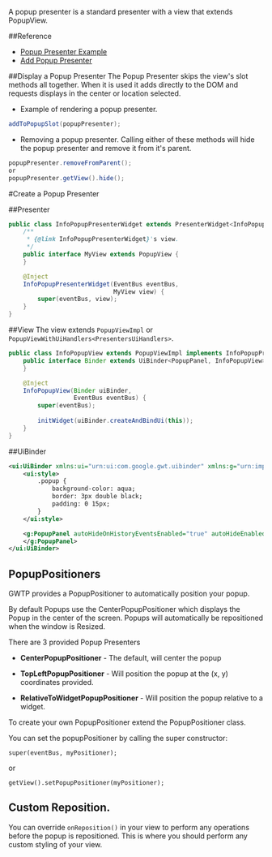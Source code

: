 A popup presenter is a standard presenter with a view that extends PopupView.

##Reference
* [Popup Presenter Example](https://github.com/ArcBees/GWTP-Samples/tree/master/gwtp-samples/gwtp-sample-tab/src/main/java/com/gwtplatform/samples/tab/client/application/infopopup)
* [Add Popup Presenter](https://github.com/ArcBees/GWTP-Samples/blob/master/gwtp-samples/gwtp-sample-tab/src/main/java/com/gwtplatform/samples/tab/client/application/globaldialog/GlobalDialogSubTabPresenter.java#L79)

##Display a Popup Presenter
The Popup Presenter skips the view's slot methods all together. When it is used it adds directly to the DOM and requests displays in the center or location selected.

* Example of rendering a popup presenter.
```java
addToPopupSlot(popupPresenter);
```

* Removing a popup presenter. Calling either of these methods will hide the popup presenter and remove it from it's parent.
```java
popupPresenter.removeFromParent();
or
popupPresenter.getView().hide();
```

#Create a Popup Presenter

##Presenter
```java
public class InfoPopupPresenterWidget extends PresenterWidget<InfoPopupPresenterWidget.MyView> {
    /**
     * {@link InfoPopupPresenterWidget}'s view.
     */
    public interface MyView extends PopupView {
    }

    @Inject
    InfoPopupPresenterWidget(EventBus eventBus, 
                             MyView view) {
        super(eventBus, view);
    }
}
```

##View
The view extends `PopupViewImpl` or `PopupViewWithUiHandlers<PresentersUiHandlers>`.

```java
public class InfoPopupView extends PopupViewImpl implements InfoPopupPresenterWidget.MyView {
    public interface Binder extends UiBinder<PopupPanel, InfoPopupView> {
    }

    @Inject
    InfoPopupView(Binder uiBinder, 
                  EventBus eventBus) {
        super(eventBus);
        
        initWidget(uiBinder.createAndBindUi(this));
    }
}
```

##UiBinder
```xml
<ui:UiBinder xmlns:ui="urn:ui:com.google.gwt.uibinder" xmlns:g="urn:import:com.google.gwt.user.client.ui">
    <ui:style>
        .popup {
            background-color: aqua;
            border: 3px double black;
            padding: 0 15px;
        }
    </ui:style>

    <g:PopupPanel autoHideOnHistoryEventsEnabled="true" autoHideEnabled="true" styleName="{style.popup}">
    </g:PopupPanel>
</ui:UiBinder> 
```

## PopupPositioners

GWTP provides a PopupPositioner to automatically position your popup.

By default Popups use the CenterPopupPositioner which displays the Popup in the center of the screen.  Popups will automatically be repositioned when the window is Resized.

There are 3 provided Popup Presenters

* **CenterPopupPositioner** - The default, will center the popup

* **TopLeftPopupPositioner** - Will position the popup at the (x, y) coordinates provided.

* **RelativeToWidgetPopupPositioner** - Will position the popup relative to a widget.

To create your own PopupPositioner extend the PopupPositioner class.

You can set the popupPositioner by calling the super constructor:
```
super(eventBus, myPositioner);
```
or
```
getView().setPopupPositioner(myPositioner);
```

## Custom Reposition.

You can override `onReposition()` in your view to perform any operations before the popup is repositioned.
This is where you should perform any custom styling of your view.
